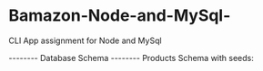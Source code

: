 # Bamazon-Node-and-MySql-
CLI App assignment for Node and MySql

-------- Database Schema --------
Products Schema with seeds:

